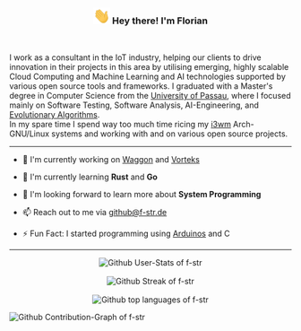 <!-- Heading -->
<h3 align="center">
<img src = "https://raw.githubusercontent.com/f-str/f-str/master/img/wave.gif" width=30px alt="hand wave"> 
Hey there! I'm Florian
</h3>
<br>


I work as a consultant in the IoT industry, helping our clients to drive innovation in their projects in this area by utilising emerging, highly scalable Cloud Computing and Machine Learning and AI technologies supported by various open source tools and frameworks.
I graduated with a Master's degree in Computer Science from the [University of Passau](https://www.uni-passau.de/), where I focused mainly on Software Testing, Software Analysis, AI-Engineering, and [Evolutionary Algorithms](https://en.wikipedia.org/wiki/Evolutionary_algorithm).   
In my spare time I spend way too much time ricing my [i3wm](https://i3wm.org/) Arch-GNU/Linux systems and working with and on various open source projects.

---

- 🔨 I'm currently working on [Waggon](https://github.com/f-str/waggon) and [Vorteks](https://github.com/f-str/vorteks)

- 🌱 I'm currently learning **Rust** and **Go**

- 🔭 I'm looking forward to learn more about **System Programming**

- 📫 Reach out to me via [github@f-str.de](mailto:github@f-str.de)

- ⚡ Fun Fact: I started programming using [Arduinos](https://www.arduino.cc/) and C

<!--- - 🔑 `` --->

---
<!-- Stats -->
<p align="center">
    <picture>
        <source 
            srcset="https://github-readme-stats.vercel.app/api?username=f-str&show_icons=true&hide_border=true&theme=dark&custom_title=GitHub%20Stats"
            media="(prefers-color-scheme: dark)"
        />
        <source
            srcset="https://github-readme-stats.vercel.app/api?username=f-str&show_icons=true&hide_border=true&custom_title=GitHub%20Stats"
            media="(prefers-color-scheme: light), (prefers-color-scheme: no-preference)"
        />
        <img src="https://github-readme-stats.vercel.app/api?username=f-str&show_icons=true&hide_border=true&custom_title=GitHub%20Stats" alt="Github User-Stats of f-str"/>
    </picture>
</p>
<!-- Streak -->
<p align="center">
    <picture>
        <source 
            srcset="https://github-readme-streak-stats.herokuapp.com/?user=f-str&show_icons=true&hide_border=true&theme=dark"
            media="(prefers-color-scheme: dark)"
        />
        <source
            srcset="https://github-readme-streak-stats.herokuapp.com/?user=f-str&show_icons=true&hide_border=true"
            media="(prefers-color-scheme: light), (prefers-color-scheme: no-preference)"
        />
        <img align="center" src="https://github-readme-streak-stats.herokuapp.com/?user=f-str&show_icons=true&hide_border=true" alt="Github Streak of f-str" />
    </picture>
</p>
<!-- Top Languages -->
<p align="center">
    <picture>
        <source
            srcset="https://github-readme-stats.vercel.app/api/top-langs/?username=f-str&layout=compact&theme=dark)"
            media="(prefers-color-scheme: dark)"
        />
        <source
            srcset="https://github-readme-stats.vercel.app/api/top-langs/?username=f-str&layout=compact"
            media="(prefers-color-scheme: light), (prefers-color-scheme: no-preference)"
        />
        <img align="center" src="https://github-readme-stats.vercel.app/api/top-langs/?username=f-str&layout=compact" alt="Github top languages of f-str" />
    </picture>
</p>
<!-- Contribution-Graph -->
<picture>
    <img src="https://github-readme-activity-graph.vercel.app/graph?username=f-str&hide_border=true&theme=github-compact&custom_title=Contribution%20Graph" alt="Github Contribution-Graph of f-str"/>
</picture>
